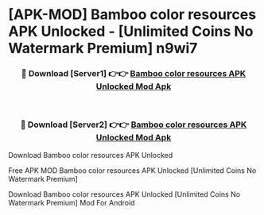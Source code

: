# [APK-MOD] Bamboo color resources APK Unlocked - [Unlimited Coins No Watermark Premium] n9wi7



<div align="center">
<h3>🔴 Download [Server1] 👉👉 <a href="https://momento.my/?title=Bamboo_color_resources_APK_Unlocked">Bamboo color resources APK Unlocked Mod Apk</a></h3><br>

<h3>🔴 Download [Server2] 👉👉 <a href="https://momento.my/?title=Bamboo_color_resources_APK_Unlocked">Bamboo color resources APK Unlocked Mod Apk</a></h3>
</div>



Download Bamboo color resources APK Unlocked 

Free APK MOD Bamboo color resources APK Unlocked [Unlimited Coins No Watermark Premium]

Download Bamboo color resources APK Unlocked [Unlimited Coins No Watermark Premium] Mod For Android
